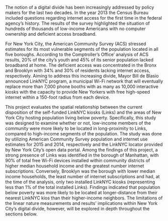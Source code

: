 

The notion of a digital divide has been increasingly addressed by policy makers for the last two decades. In the year 2013 the Census Bureau included questions regarding internet access for the first time in the federal agency’s history. The results of the survey highlighted the situation of hundreds of thousands of low-income Americans with no computer ownership and deficient access broadband.

For New York City, the American Community Survey (ACS) stressed estimates for its most vulnerable segments of the population located in all five boroughs. According to the Comptroller’s Office’ analysis of ACS results, 20% of the city’s youth and 45% of its senior population lacked broadband at home. The deficient access was concentrated in the Bronx and Brooklyn with 34% and 30% of residents lacking internet access, respectively.  Aiming to address this increasing divide, Mayor Bill de Blasio announced LinkNYC program, a municipal Wi-Fi network that will eventually replace more than 7,000 phone booths with as many as 10,000 interactive kiosks with the capacity to provide New Yorkers with free high-speed internet within a 150-foot radius from each device.

This project evaluates the spatial relationship between the current disposition of the self-funded LinkNYC kiosks (Links) and the areas of New York City hosting population living below poverty. Specifically, this study was designed to examine whether or not, low-income members of the community were more likely to be located in long-proximity to Links, compared to high-income segments of the population. The study was done by utilizing American Community Survey population and internet use estimates for 2015 and 2014, respectively and the LinkNYC locator provided by New York City’s open data portal. Among the findings of this project, a strong presence of Links was identified in the borough of Manhattan, with 90% of total free Wi-Fi devices installed within community districts of higher median household income and the greatest number internet subscriptions. Conversely, Brooklyn was the borough with lower median income households, the least number of internet subscriptions and had, at the time of the analysis, only two installed LinkNYC kiosks (representing less than 1% of the total installed Links). Findings indicated that population below poverty was more likely to be located at longer-distance from their nearest LinkNYC kios than their higher-income neighbors. The limitations of the linear nature measurements and results’ implications within New York City’s digital divide, however, will be explored in depth throughout the sections below.  
